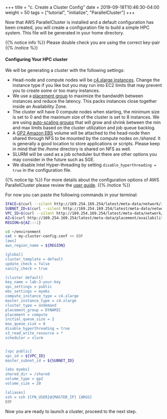 +++
title = "c. Create a Cluster Config"
date = 2019-09-18T10:46:30-04:00
weight = 50
tags = ["tutorial", "initialize", "ParallelCluster"]
+++

Now that AWS ParallelCluster is installed and a default configuration has been created, you will create a configuration file to build a simple HPC system. This file will be generated in your home directory.

{{% notice info %}}
Please double check you are using the correct key-pair
{{% /notice %}}

#### Configuring Your HPC cluster

We will be generating a cluster with the following settings:

- Head-node and compute nodes will be [c4.xlarge instances](https://aws.amazon.com/ec2/instance-types/). Change the instance type if you like but you may run into EC2 limits that may prevent you to create some or too many instances.
- We use a [placement group](https://docs.aws.amazon.com/AWSEC2/latest/UserGuide/placement-groups.html#placement-groups-cluster) to maximize the bandwidth between instances and reduce the latency. This packs instances close together inside an Availability Zone.
- The cluster will have 0 compute nodes when starting, the minimum size is set to 0 and the maximum size of the cluster is set to 8 instances. We are using [auto-scaling groups](https://docs.aws.amazon.com/autoscaling/ec2/userguide/AutoScalingGroup.html) that will grow and shrink between the min and max limits based on the cluster utilization and job queue backlog.
- A [GP2 Amazon EBS](https://docs.aws.amazon.com/AWSEC2/latest/UserGuide/AmazonEBS.html) volume will be attached to the head-node then shared through NFS to be mounted by the compute nodes on */shared*. It is generally a good location to store applications or scripts. Please keep in mind that the */home* directory is shared on NFS as well.
- SLURM will be used as a job scheduler but there are other options you may consider in the future such as SGE.
- We disable Intel Hyper-threading by setting `disable_hyperthreading = true` in the configuration file.

{{% notice tip %}}
For more details about the configuration options of AWS ParallelCluster please review the [user guide](https://docs.aws.amazon.com/parallelcluster/latest/ug/what-is-aws-parallelcluster.html).
{{% /notice %}}


For now you can paste the following commands in your terminal:

```bash
IFACE=$(curl --silent http://169.254.169.254/latest/meta-data/network/interfaces/macs/)
SUBNET_ID=$(curl --silent http://169.254.169.254/latest/meta-data/network/interfaces/macs/${IFACE}/subnet-id)
VPC_ID=$(curl --silent http://169.254.169.254/latest/meta-data/network/interfaces/macs/${IFACE}/vpc-id)
AZ=$(curl http://169.254.169.254/latest/meta-data/placement/availability-zone)
REGION=${AZ::-1}

cd ~/environment
cat > my-cluster-config.conf << EOF
[aws]
aws_region_name = ${REGION}

[global]
cluster_template = default
update_check = false
sanity_check = true

[cluster default]
key_name = lab-3-your-key
vpc_settings = public
ebs_settings = myebs
compute_instance_type = c4.xlarge
master_instance_type = c4.xlarge
cluster_type = ondemand
placement_group = DYNAMIC
placement = compute
initial_queue_size = 2
max_queue_size = 8
disable_hyperthreading = true
s3_read_write_resource = *
scheduler = slurm


[vpc public]
vpc_id = ${VPC_ID}
master_subnet_id = ${SUBNET_ID}

[ebs myebs]
shared_dir = /shared
volume_type = gp2
volume_size = 20

[aliases]
ssh = ssh {CFN_USER}@{MASTER_IP} {ARGS}
EOF
```

Now you are ready to launch a cluster, proceed to the next step.

